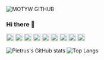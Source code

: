 ![MOTYW GITHUB](https://user-images.githubusercontent.com/65807969/119228702-89c41080-bb14-11eb-853c-e9073ff0714f.PNG)

### Hi there 👋
<img height="20" src=https://user-images.githubusercontent.com/65807969/119230977-e9271e00-bb1e-11eb-9d99-13001f39d326.png>
<img height="20" src=https://user-images.githubusercontent.com/65807969/119231061-386d4e80-bb1f-11eb-8f71-0f7576824d9b.png>
<img height="20" src=https://user-images.githubusercontent.com/65807969/119231074-458a3d80-bb1f-11eb-8d0c-7fe15283372f.png>
<img height="20" src=https://user-images.githubusercontent.com/65807969/119231091-5c309480-bb1f-11eb-8f8b-46952c1b0c6d.png>
<img height="20" src=https://user-images.githubusercontent.com/65807969/119231110-6eaace00-bb1f-11eb-9474-b79b2b7d33bc.jpg>
<img height="20" src=https://user-images.githubusercontent.com/65807969/119231119-7bc7bd00-bb1f-11eb-9b7e-223dbb59fe2e.png>
<img height="20" src=https://user-images.githubusercontent.com/65807969/119231135-86825200-bb1f-11eb-9b7a-59d2035995f9.png>
<img height="20" src=https://user-images.githubusercontent.com/65807969/119231154-9b5ee580-bb1f-11eb-9657-3836adecf8b4.png>
<img height="20" src=https://user-images.githubusercontent.com/65807969/119231158-a6197a80-bb1f-11eb-9528-1f8240afba07.png>





![Pietrus's GitHub stats](https://github-readme-stats.vercel.app/api?username=Pietrus914&theme=defoult_icons=true)
![Top Langs](https://github-readme-stats.vercel.app/api/top-langs/?username=Pietrus914)
<!--
**Pietrus914/Pietrus914** is a ✨ _special_ ✨ repository because its `README.md` (this file) appears on your GitHub profile.

Here are some ideas to get you started:

- 🔭 I’m currently working on ...
- 🌱 I’m currently learning ...
- 👯 I’m looking to collaborate on ...
- 🤔 I’m looking for help with ...
- 💬 Ask me about ...
- 📫 How to reach me: ...
- 😄 Pronouns: ...
- ⚡ Fun fact: ...
-->
